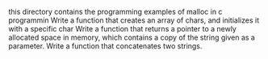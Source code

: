this directory contains the programming examples of malloc in c programmin
Write a function that creates an array of chars, and initializes it with a specific char
Write a function that returns a pointer to a newly allocated space in memory, which contains a copy of the string given as a parameter.
Write a function that concatenates two strings.
